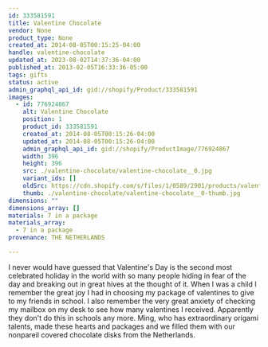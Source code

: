 ```yaml
---
id: 333581591
title: Valentine Chocolate
vendor: None
product_type: None
created_at: 2014-08-05T00:15:25-04:00
handle: valentine-chocolate
updated_at: 2023-08-02T14:37:36-04:00
published_at: 2013-02-05T16:33:36-05:00
tags: gifts
status: active
admin_graphql_api_id: gid://shopify/Product/333581591
images:
  - id: 776924867
    alt: Valentine Chocolate
    position: 1
    product_id: 333581591
    created_at: 2014-08-05T00:15:26-04:00
    updated_at: 2014-08-05T00:15:26-04:00
    admin_graphql_api_id: gid://shopify/ProductImage/776924867
    width: 396
    height: 396
    src: ./valentine-chocolate/valentine-chocolate__0.jpg
    variant_ids: []
    oldSrc: https://cdn.shopify.com/s/files/1/0589/2901/products/valentine.jpeg?v=1407212126
    thumb: ./valentine-chocolate/valentine-chocolate__0-thumb.jpg
dimensions: ""
dimensions_array: []
materials: 7 in a package
materials_array:
  - 7 in a package
provenance: THE NETHERLANDS

---
```


I never would have guessed that Valentine's Day is the second most celebrated holiday in the world with so many people hiding in fear of the day and breaking out in great hives at the thought of it. When I was a child I remember the great joy I had in choosing my package of valentines to give to my friends in school. I also remember the very great anxiety of checking my mailbox on my desk to see how many valentines I received. Apparently they don't do this in schools any more. Ming, who has extraordinary origami talents, made these hearts and packages and we filled them with our nonpareil covered chocolate disks from the Netherlands.